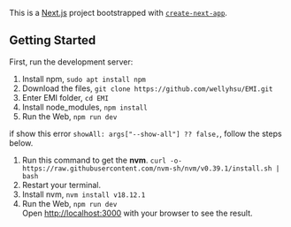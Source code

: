 This is a [Next.js](https://nextjs.org/) project bootstrapped with [`create-next-app`](https://github.com/vercel/next.js/tree/canary/packages/create-next-app).

## Getting Started

First, run the development server:

1. Install npm, `sudo apt install npm`
2. Download the files, `git clone https://github.com/wellyhsu/EMI.git`
3. Enter EMI folder, `cd EMI`
4. Install node_modules, `npm install`
5. Run the Web, `npm run dev`  

if show this error `showAll: args["--show-all"] ?? false,`, follow the steps below.  
1. Run this command to get the **nvm**.
    `curl -o- https://raw.githubusercontent.com/nvm-sh/nvm/v0.39.1/install.sh | bash`  
2. Restart your terminal.
3. Install nvm,  `nvm install v18.12.1`
4. Run the Web, `npm run dev`  
Open [http://localhost:3000](http://localhost:3000) with your browser to see the result.




